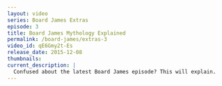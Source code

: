 ```yaml
---
layout: video
series: Board James Extras
episode: 3
title: Board James Mythology Explained
permalink: /board-james/extras-3
video_id: qE6Gmy2t-Es
release_date: 2015-12-08
thumbnails:
current_description: |
  Confused about the latest Board James episode? This will explain.
---
```


